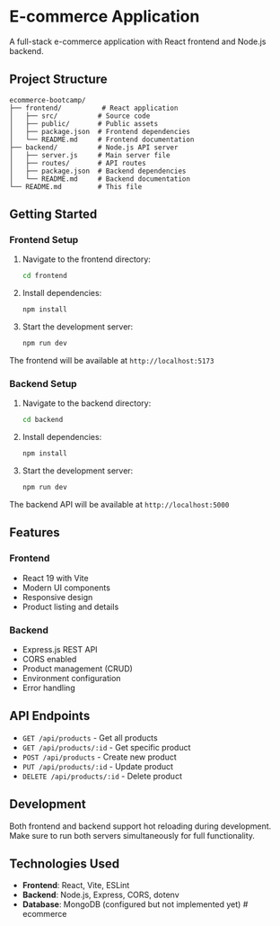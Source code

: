 # E-commerce Application

A full-stack e-commerce application with React frontend and Node.js backend.

## Project Structure

```
ecommerce-bootcamp/
├── frontend/          # React application
│   ├── src/          # Source code
│   ├── public/       # Public assets
│   ├── package.json  # Frontend dependencies
│   └── README.md     # Frontend documentation
├── backend/          # Node.js API server
│   ├── server.js     # Main server file
│   ├── routes/       # API routes
│   ├── package.json  # Backend dependencies
│   └── README.md     # Backend documentation
└── README.md         # This file
```

## Getting Started

### Frontend Setup

1. Navigate to the frontend directory:
   ```bash
   cd frontend
   ```

2. Install dependencies:
   ```bash
   npm install
   ```

3. Start the development server:
   ```bash
   npm run dev
   ```

The frontend will be available at `http://localhost:5173`

### Backend Setup

1. Navigate to the backend directory:
   ```bash
   cd backend
   ```

2. Install dependencies:
   ```bash
   npm install
   ```

3. Start the development server:
   ```bash
   npm run dev
   ```

The backend API will be available at `http://localhost:5000`

## Features

### Frontend
- React 19 with Vite
- Modern UI components
- Responsive design
- Product listing and details

### Backend
- Express.js REST API
- CORS enabled
- Product management (CRUD)
- Environment configuration
- Error handling

## API Endpoints

- `GET /api/products` - Get all products
- `GET /api/products/:id` - Get specific product
- `POST /api/products` - Create new product
- `PUT /api/products/:id` - Update product
- `DELETE /api/products/:id` - Delete product

## Development

Both frontend and backend support hot reloading during development. Make sure to run both servers simultaneously for full functionality.

## Technologies Used

- **Frontend**: React, Vite, ESLint
- **Backend**: Node.js, Express, CORS, dotenv
- **Database**: MongoDB (configured but not implemented yet) #   e c o m m e r c e  
 